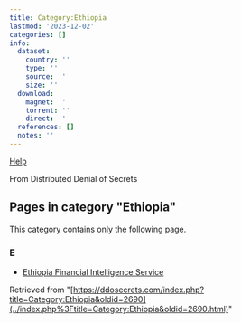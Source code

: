 ```yaml
---
title: Category:Ethiopia
lastmod: '2023-12-02'
categories: []
info:
  dataset:
    country: ''
    type: ''
    source: ''
    size: ''
  download:
    magnet: ''
    torrent: ''
    direct: ''
  references: []
  notes: ''
---
```




[Help](https://www.mediawiki.org/wiki/Special:MyLanguage/Help:Categories)

From Distributed Denial of Secrets

## Pages in category "Ethiopia"

This category contains only the following page.

### E

- [Ethiopia Financial Intelligence
Service](Ethiopia_Financial_Intelligence_Service.html "Ethiopia Financial Intelligence Service")

Retrieved from
"[https://ddosecrets.com/index.php?title=Category:Ethiopia&oldid=2690](../index.php%3Ftitle=Category:Ethiopia&oldid=2690.html)"

